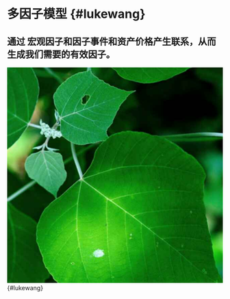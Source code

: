 # 多因子模型 {#lukewang}

<!--toc-->

## 通过 宏观因子和因子事件和资产价格产生联系，从而生成我们需要的有效因子。


![](/assets/test.jpg) {#lukewang}



